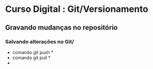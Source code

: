 # Curso Digital : Git/Versionamento

## Gravando mudanças no repositório

### Salvando alterações no Git/
* comando git push *
* comando git pull *
* 
